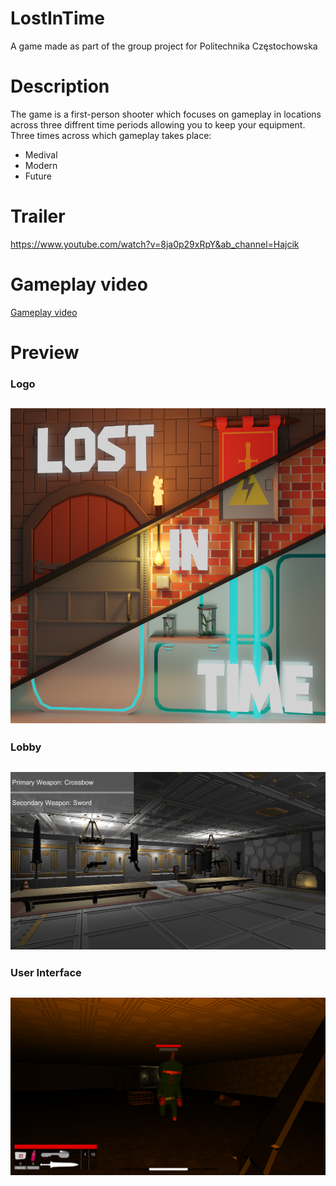 # LostInTime
A game made as part of the group project for Politechnika Częstochowska

# Description
The game is a first-person shooter which focuses on gameplay in locations across three diffrent time periods allowing you to keep your equipment. 
Three times across which gameplay takes place:
* Medival
* Modern
* Future

# Trailer
https://www.youtube.com/watch?v=8ja0p29xRpY&ab_channel=Hajcik

# Gameplay video
 [Gameplay video](https://www.youtube.com/watch?v=s91gCxBFUZU&ab_channel=Hajcik)

# Preview

### Logo
![](Images/LOGO.png)
---

### Lobby
![](Images/Lobby.png)
---

### User Interface
![](Images/UI.png)
---
